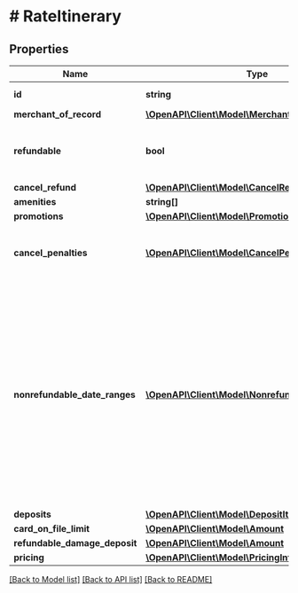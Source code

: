 # # RateItinerary

## Properties

Name | Type | Description | Notes
------------ | ------------- | ------------- | -------------
**id** | **string** | The id of the rate. | [optional]
**merchant_of_record** | [**\OpenAPI\Client\Model\MerchantOfRecord**](MerchantOfRecord.md) |  | [optional]
**refundable** | **bool** | Indicates whether the itinerary is refundable or not. | [optional]
**cancel_refund** | [**\OpenAPI\Client\Model\CancelRefund**](CancelRefund.md) |  | [optional]
**amenities** | **string[]** |  | [optional]
**promotions** | [**\OpenAPI\Client\Model\PromotionsItinerary**](PromotionsItinerary.md) |  | [optional]
**cancel_penalties** | [**\OpenAPI\Client\Model\CancelPenalty[]**](CancelPenalty.md) | The cancel penalties associated with the itinerary. | [optional]
**nonrefundable_date_ranges** | [**\OpenAPI\Client\Model\NonrefundableDateRange[]**](NonrefundableDateRange.md) | A list of date exceptions. Dates within these ranges provide no refund on cancellation, regardless of cancel penalty windows. Nonrefundable range begins at 00:00:00 on the start date, and ends at 23:59:59 on the end date, in the local time zone of the property. | [optional]
**deposits** | [**\OpenAPI\Client\Model\DepositItinerary[]**](DepositItinerary.md) |  | [optional]
**card_on_file_limit** | [**\OpenAPI\Client\Model\Amount**](Amount.md) |  | [optional]
**refundable_damage_deposit** | [**\OpenAPI\Client\Model\Amount**](Amount.md) |  | [optional]
**pricing** | [**\OpenAPI\Client\Model\PricingInformation**](PricingInformation.md) |  | [optional]

[[Back to Model list]](../../README.md#models) [[Back to API list]](../../README.md#endpoints) [[Back to README]](../../README.md)
